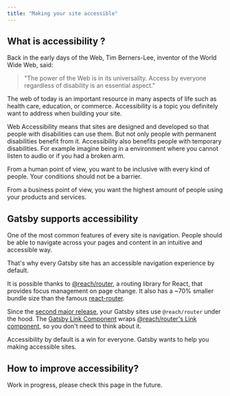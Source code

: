 ```yaml
---
title: "Making your site accessible"
---
```


## What is accessibility ?

Back in the early days of the Web, Tim Berners-Lee, inventor of the World Wide Web, said:

> "The power of the Web is in its universality.
> Access by everyone regardless of disability is an essential aspect."

The web of today is an important resource in many aspects of life such as health care, education, or commerce. Accessibility is a topic you definitely want to address when building your site.

Web Accessibility means that sites are designed and developed so that people with disabilities can use them. But not only people with permanent disabilities benefit from it. Accessibility also benefits people with temporary disabilities. For example imagine being in a environment where you cannot listen to audio or if you had a broken arm.

From a human point of view, you want to be inclusive with every kind of people. Your conditions should not be a barrier.

From a business point of view, you want the highest amount of people using your products and services.

## Gatsby supports accessibility

One of the most common features of every site is navigation. People should be able to navigate across your pages and content in an intuitive and accessible way.

That's why every Gatsby site has an accessible navigation experience by default.

It is possible thanks to [@reach/router](https://reach.tech/router), a routing library for React, that provides focus management on page change. It also has a ~70% smaller bundle size than the famous [react-router](https://github.com/ReactTraining/react-router).

Since the [second major release](https://www.gatsbyjs.org/blog/2018-09-17-gatsby-v2/), your Gatsby sites use `@reach/router` under the hood. The [Gatsby Link Component](https://www.gatsbyjs.org/docs/gatsby-link/) wraps [@reach/router's Link component](https://reach.tech/router/api/Link), so you don't need to think about it.

Accessibility by default is a win for everyone. Gatsby wants to help you making accessible sites.

## How to improve accessibility?

Work in progress, please check this page in the future.
